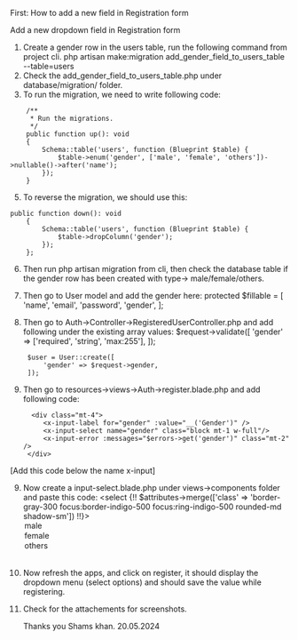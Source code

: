 First: How to add a new field in Registration form

Add a new dropdown field in Registration form 

1. Create a gender row in the users table, run the following command from project cli.
php artisan make:migration add_gender_field_to_users_table --table=users
2. Check the add_gender_field_to_users_table.php under database/migration/ folder.
3. To run the migration, we need to write following code:
``` 
    /**
     * Run the migrations.
     */
    public function up(): void
    {
        Schema::table('users', function (Blueprint $table) {
            $table->enum('gender', ['male', 'female', 'others'])->nullable()->after('name');
        });
    }
```  
5. To reverse the migration, we should use this:
```
public function down(): void
    {
        Schema::table('users', function (Blueprint $table) {
            $table->dropColumn('gender');
        });
    };
```

6. Then run php artisan migration from cli, then check the database table if the gender row has been created with type-> male/female/others.
7. Then go to User model and add the gender here:
     protected $fillable = [
        'name',
        'email',
        'password',
        'gender',
    ];

8. Then go to Auth->Controller->RegisteredUserController.php and add following under the existing array values:
     $request->validate([
           'gender' => ['required', 'string', 'max:255'],
        ]);

        $user = User::create([
            'gender' => $request->gender,
        ]);

9. Then go to resources->views->Auth->register.blade.php and add following code:
   <!-- Gender -->
         <div class="mt-4">
            <x-input-label for="gender" :value="__('Gender')" />
            <x-input-select name="gender" class="block mt-1 w-full"/>
            <x-input-error :messages="$errors->get('gender')" class="mt-2" />
        </div>
[Add this code below the name x-input]

9. Now create a input-select.blade.php under views->components folder and paste this code:
    <select {!! $attributes->merge(['class' => 'border-gray-300 focus:border-indigo-500 focus:ring-indigo-500 rounded-md shadow-sm']) !!}>       
        <option>male</option>
        <option>female</option>
        <option>others</option>    
    </select>

10. Now refresh the apps, and click on register, it should display the dropdown menu (select options) and should save the value while registering.
11. Check for the attachements for screenshots.

    Thanks you
    Shams khan.
    20.05.2024
    
